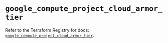 # `google_compute_project_cloud_armor_tier`

Refer to the Terraform Registry for docs: [`google_compute_project_cloud_armor_tier`](https://registry.terraform.io/providers/hashicorp/google-beta/5.39.0/docs/resources/google_compute_project_cloud_armor_tier).
